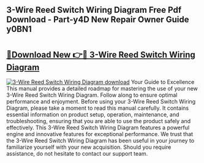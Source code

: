 ## 3-Wire Reed Switch Wiring Diagram Free Pdf Download - Part-y4D New Repair Owner Guide y0BN1

# <h2><a href="http://dfn7n5y.blite.top/?on=3-Wire+Reed+Switch+Wiring+Diagram">🔗Download New 👉🔴 3-Wire Reed Switch Wiring Diagram</a></h2>

[![3-Wire Reed Switch Wiring Diagram download](https://i.imgur.com/lujVjoI.png)](http://dfn7n5y.blite.top/?on=3-Wire+Reed+Switch+Wiring+Diagram)
Your Guide to Excellence This manual provides a detailed roadmap for mastering the use of your new 3-Wire Reed Switch Wiring Diagram. Follow along to ensure optimal performance and enjoyment. Before using your 3-Wire Reed Switch Wiring Diagram, please take a moment to read this manual carefully. It contains essential information on product setup, operation, maintenance, and troubleshooting, ensuring that you are able to use the product safely and effectively. This 3-Wire Reed Switch Wiring Diagram features a powerful engine and innovative features for exceptional performance. We trust that the 3-Wire Reed Switch Wiring Diagram has been useful in your journey to familiarize yourself with your new acquisition. Should you require assistance, do not hesitate to contact our support team.
